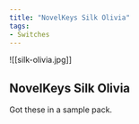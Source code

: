 ```yaml
---
title: "NovelKeys Silk Olivia"
tags:
- Switches
---
```


![[silk-olivia.jpg]]

## NovelKeys Silk Olivia

Got these in a sample pack.
